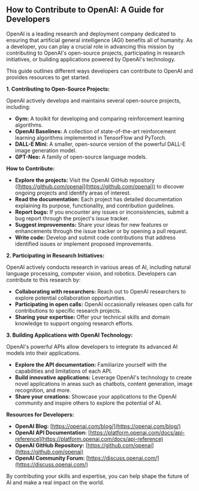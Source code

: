 ##  How to Contribute to OpenAI: A Guide for Developers 

OpenAI is a leading research and deployment company dedicated to ensuring that artificial general intelligence (AGI) benefits all of humanity. As a developer, you can play a crucial role in advancing this mission by contributing to OpenAI's open-source projects, participating in research initiatives, or building applications powered by OpenAI's technology.

This guide outlines different ways developers can contribute to OpenAI and provides resources to get started.

**1. Contributing to Open-Source Projects:**

OpenAI actively develops and maintains several open-source projects, including:

* **Gym:** A toolkit for developing and comparing reinforcement learning algorithms.
* **OpenAI Baselines:** A collection of state-of-the-art reinforcement learning algorithms implemented in TensorFlow and PyTorch.
* **DALL-E Mini:** A smaller, open-source version of the powerful DALL-E image generation model.
* **GPT-Neo:** A family of open-source language models.

**How to Contribute:**

* **Explore the projects:** Visit the OpenAI GitHub repository ([https://github.com/openai](https://github.com/openai)) to discover ongoing projects and identify areas of interest.
* **Read the documentation:** Each project has detailed documentation explaining its purpose, functionality, and contribution guidelines.
* **Report bugs:** If you encounter any issues or inconsistencies, submit a bug report through the project's issue tracker.
* **Suggest improvements:** Share your ideas for new features or enhancements through the issue tracker or by opening a pull request.
* **Write code:** Develop and submit code contributions that address identified issues or implement proposed improvements.

**2. Participating in Research Initiatives:**

OpenAI actively conducts research in various areas of AI, including natural language processing, computer vision, and robotics. Developers can contribute to this research by:

* **Collaborating with researchers:** Reach out to OpenAI researchers to explore potential collaboration opportunities.
* **Participating in open calls:** OpenAI occasionally releases open calls for contributions to specific research projects.
* **Sharing your expertise:** Offer your technical skills and domain knowledge to support ongoing research efforts.

**3. Building Applications with OpenAI Technology:**

OpenAI's powerful APIs allow developers to integrate its advanced AI models into their applications.

* **Explore the API documentation:** Familiarize yourself with the capabilities and limitations of each API.
* **Build innovative applications:** Leverage OpenAI's technology to create novel applications in areas such as chatbots, content generation, image recognition, and more.
* **Share your creations:** Showcase your applications to the OpenAI community and inspire others to explore the potential of AI.

**Resources for Developers:**

* **OpenAI Blog:** [https://openai.com/blog/](https://openai.com/blog/)
* **OpenAI API Documentation:** [https://platform.openai.com/docs/api-reference](https://platform.openai.com/docs/api-reference)
* **OpenAI GitHub Repository:** [https://github.com/openai](https://github.com/openai)
* **OpenAI Community Forum:** [https://discuss.openai.com/](https://discuss.openai.com/)



By contributing your skills and expertise, you can help shape the future of AI and make a real impact on the world.
